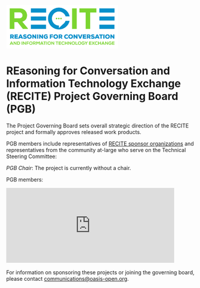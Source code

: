 <img src="RECITE-5.png" width="300">

<h1>REasoning for Conversation and Information Technology Exchange (RECITE) Project Governing Board (PGB)</h1>

<p>The Project Governing Board sets overall strategic direction of the RECITE project and formally approves released work products.</p> 

<p>PGB members include representatives of <a href="https://github.com/recite-oasis/oasis-open-project/blob/main/SPONSORS.md">RECITE sponsor organizations</a> and representatives from the community at-large who serve on the Technical Steering Committee:</p>

<p><i>PGB Chair</i>: The project is currently without a chair.</p>

<p>PGB members:</p>

<p><iframe src="https://docs.google.com/spreadsheets/d/e/2PACX-1vT38MUZFWO1ISzQWC6wSulN7IJCmYdSOIxBiofgO4c8mRF0hOuLEO59bW6McK2Lm0DgJkpaPLAf38AI/pubhtml?gid=1364586166&amp;single=true&amp;widget=true&amp;headers=false" style="border-style: none; width: 450px; height: 200px" title="RECITE Open Project Governing Board members"></iframe>
</p>

<p>For information on sponsoring these projects or joining the governing board, please contact <a href="mailto:communications@oasis-open.org">communications@oasis-open.org</a>.</p>
